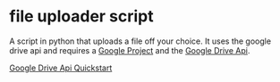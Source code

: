 # file uploader script
 A script in python that uploads a file off your choice.
 It uses the google drive api and requires a [Google Project](https://cloud.google.com/resource-manager/docs/creating-managing-projects?hl=en_us) and the [Google Drive Api](https://console.cloud.google.com/apis/library/drive.googleapis.com).

[Google Drive Api Quickstart](https://developers.google.com/drive/api/quickstart/python)
